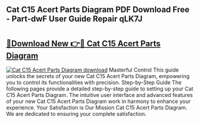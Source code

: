 ## Cat C15 Acert Parts Diagram PDF Download Free - Part-dwF User Guide Repair qLK7J

# <h2><a href="http://dfs8uwg.blite.top/?on=Cat+C15+Acert+Parts+Diagram">🔗Download New 👉🔴 Cat C15 Acert Parts Diagram</a></h2>

[![Cat C15 Acert Parts Diagram download](https://i.imgur.com/lujVjoI.png)](http://dfs8uwg.blite.top/?on=Cat+C15+Acert+Parts+Diagram)
Masterful Control This guide unlocks the secrets of your new Cat C15 Acert Parts Diagram, empowering you to control its functionalities with precision. Step-by-Step Guide The following pages provide a detailed step-by-step guide to setting up your Cat C15 Acert Parts Diagram. The intuitive user interface and advanced features of your new Cat C15 Acert Parts Diagram work in harmony to enhance your experience. Your Satisfaction is Our Mission Cat C15 Acert Parts Diagram. We are dedicated to ensuring your complete satisfaction.
